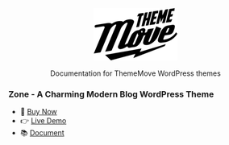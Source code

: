<p align="center">
  <a href="https://thememove.com">
    <img alt="thememove" src="logo.png">
  </a>
</p>

<p align="center">
    Documentation for ThemeMove WordPress themes
</p>

### Zone - A Charming Modern Blog WordPress Theme
  - 🛒 [Buy Now](https://thememove.com/downloads/zone/)
  - 👉 [Live Demo](https://zone.thememove.com)
  - 📚 [Document](http://document.thememove.com/zone)

